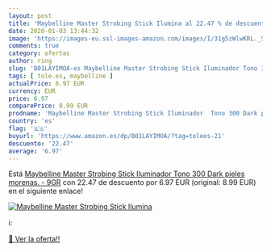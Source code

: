 ```yaml
---
layout: post
title: 'Maybelline Master Strobing Stick Ilumina al 22.47 % de descuento'
date: 2020-01-03 13:44:32
image: 'https://images-eu.ssl-images-amazon.com/images/I/31g5zWlwKRL._SL200_.jpg'
comments: true
category: ofertas
author: ring
slug: 'B01LAYIMOA-es Maybelline Master Strobing Stick Iluminador Tono 300 Dark...'
tags: [ tole.es, maybelline ]
actualPrice: 6.97 EUR
currency: EUR
price: 6.97
comparePrice: 8.99 EUR
prodname: 'Maybelline Master Strobing Stick Iluminador  Tono 300 Dark pieles morenas. - 9GR'
country: 'es'
flag: '🇪🇸'
buyurl: 'https://www.amazon.es/dp/B01LAYIMOA/?tag=tolees-21'
descuento: '22.47'
average: '6.97'
---
```


Está [Maybelline Master Strobing Stick Iluminador  Tono 300 Dark pieles morenas. - 9GR](https://www.amazon.es/dp/B01LAYIMOA/?tag=tolees-21) con 22.47 de descuento por 6.97 EUR (original: 8.99 EUR) en el siguiente enlace!

[![Maybelline Master Strobing Stick Ilumina](https://images-eu.ssl-images-amazon.com/images/I/31g5zWlwKRL._SL200_.jpg)](https://www.amazon.es/dp/B01LAYIMOA/?tag=tolees-21)

ℹ️:


[🛒 Ver la oferta!!](https://www.amazon.es/dp/B01LAYIMOA/?tag=tolees-21)
